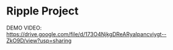 # Ripple Project

DEMO VIDEO: https://drive.google.com/file/d/173O4NjkgDReARyaIpancviygt--ZkO9D/view?usp=sharing
